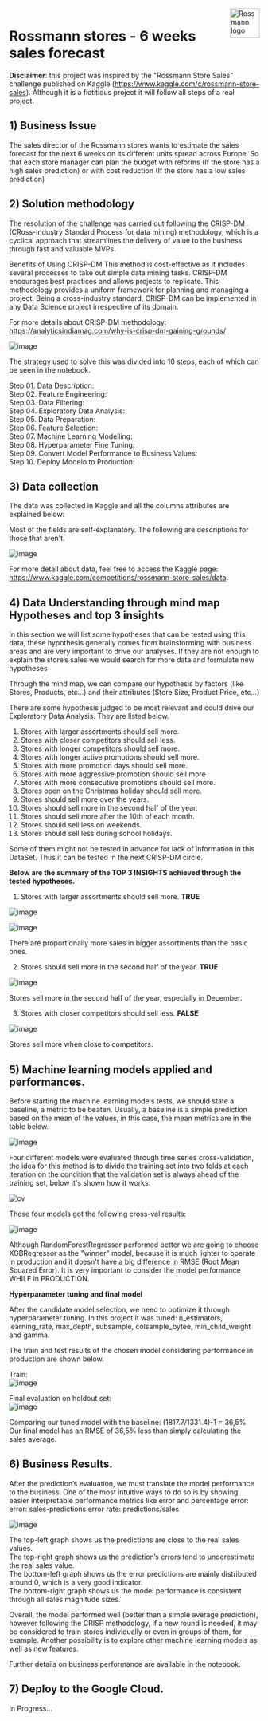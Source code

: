 <img src=https://user-images.githubusercontent.com/64495168/129553804-9baec55b-e3bf-407c-a5f5-8b229490bd27.png alt="Rossmann logo" title="Rossmann" align="right" height="60" class="center"/>

# Rossmann stores - 6   weeks sales forecast

**Disclaimer**: this project was inspired by the "Rossmann Store Sales" challenge published on Kaggle (https://www.kaggle.com/c/rossmann-store-sales). Although it is a fictitious project it will follow all steps of a real project.

## 1) Business Issue
The sales director of the Rossmann stores wants to estimate the sales forecast for the next 6 weeks on its different units spread across Europe. So that each store manager can plan the budget with reforms (If the store has a high sales prediction) or with cost reduction (If the store has a low sales prediction)

## 2) Solution methodology
The resolution of the challenge was carried out following the CRISP-DM (CRoss-Industry Standard Process for data mining) methodology, which is a cyclical approach that streamlines the delivery of value to the business through fast and valuable MVPs.

Benefits of Using CRISP-DM
This method is cost-effective as it includes several processes to take out simple data mining tasks.
CRISP-DM encourages best practices and allows projects to replicate.
This methodology provides a uniform framework for planning and managing a project.
Being a cross-industry standard, CRISP-DM can be implemented in any Data Science project irrespective of its domain.

For more details about CRISP-DM methodology: https://analyticsindiamag.com/why-is-crisp-dm-gaining-grounds/


![image](https://user-images.githubusercontent.com/73034020/180753015-7945d745-3420-4fd0-9681-6487fb066c80.png)

The strategy used to solve this was divided into 10 steps, each of which can be seen in the notebook.

Step 01. Data Description:  
Step 02. Feature Engineering:  
Step 03. Data Filtering:  
Step 04. Exploratory Data Analysis:  
Step 05. Data Preparation:  
Step 06. Feature Selection:  
Step 07. Machine Learning Modelling:  
Step 08. Hyperparameter Fine Tuning:  
Step 09. Convert Model Performance to Business Values:  
Step 10. Deploy Modelo to Production:  

## 3) Data collection
The data was collected in Kaggle and all the columns attributes are explained below:

Most of the fields are self-explanatory. The following are descriptions for those that aren't.

![image](https://user-images.githubusercontent.com/73034020/180752785-0bfd3ab4-4460-4122-88e0-5a1b58b63b96.png)


For more detail about data, feel free to access the Kaggle page:
https://www.kaggle.com/competitions/rossmann-store-sales/data.

## 4) Data Understanding through mind map Hypotheses and **top 3 insights**
In this section we will list some hypotheses that can be tested using this data, these hypothesis generally comes from brainstorming 
with business areas and are very important to drive our analyses.
If they are not enough to explain the store’s sales we would search for more data and formulate new hypotheses

Through the mind map, we can compare our hypothesis by factors (like Stores, Products, etc...) and their attributes (Store Size, Product Price, etc...)

There are some hypothesis judged to be most relevant and could drive our Exploratory Data Analysis. They are listed below.

1. Stores with larger assortments should sell more.
2. Stores with closer competitors should sell less.
3. Stores with longer competitors should sell more.
4. Stores with longer active promotions should sell more.
5. Stores with more promotion days should sell more.
6. Stores with more aggressive promotion should sell more
7. Stores with more consecutive promotions should sell more.
8. Stores open on the Christmas holiday should sell more.
9. Stores should sell more over the years.
10. Stores should sell more in the second half of the year.
11. Stores should sell more after the 10th of each month.
12. Stores should sell less on weekends.
13. Stores should sell less during school holidays.

Some of them might not be tested in advance for lack of information in this DataSet. Thus it can be tested in the next CRISP-DM circle.

**Below are the summary of the TOP 3 INSIGHTS achieved through the tested hypotheses.**
1. Stores with larger assortments should sell more. **TRUE**

![image](https://user-images.githubusercontent.com/73034020/180753446-e35fd0a4-9b15-44c5-80f7-3104ccbe1079.png)

![image](https://user-images.githubusercontent.com/73034020/180751961-8b4593ec-df14-441b-afd7-b97414b57818.png)

There are proportionally more sales in bigger assortments than the basic ones.

2. Stores should sell more in the second half of the year. **TRUE**

![image](https://user-images.githubusercontent.com/73034020/182120827-f38d1da6-5502-43dc-a779-2b4902fa387d.png)

Stores sell more in the second half of the year, especially in December.

3. Stores with closer competitors should sell less. **FALSE**

![image](https://user-images.githubusercontent.com/73034020/182124593-5d93259b-6c4a-4524-a1ce-c73a148009f3.png)


Stores sell more when close to competitors.

## 5) Machine learning models applied and performances.

Before starting the machine learning models tests, we should state a baseline, a metric to be beaten. Usually, a baseline is a simple prediction based on the mean of the values, in this case, the mean metrics are in the table below.

![image](https://user-images.githubusercontent.com/73034020/186864386-7c6a6c45-fb10-4255-8088-128ee901a06d.png)

Four different models were evaluated through time series cross-validation, the idea for this method is to divide the training set into two folds at each iteration on the condition that the validation set is always ahead of the training set, below it's shown how it works.

![cv](https://user-images.githubusercontent.com/73034020/182566611-46001688-3c88-4799-90c6-6fc007c990ec.png)

These four models got the following cross-val results:

![image](https://user-images.githubusercontent.com/73034020/182563192-4d98c42f-542e-41bf-8fad-e5439afd5cd6.png)

Although RandomForestRegressor performed better we are going to choose XGBRegressor as the "winner" model, because it is much lighter to operate in production 
and it doesn't have a big difference in RMSE (Root Mean Squared Error). 
It is very important to consider the model performance WHILE in PRODUCTION.

**Hyperparameter tuning and final model**

After the candidate model selection, we need to optimize it through hyperparameter tuning. In this project it was tuned:
n_estimators, learning_rate, max_depth, subsample, colsample_bytee, min_child_weight and gamma.

The train and test results of the chosen model considering performance in production are shown below.

Train:  
![image](https://user-images.githubusercontent.com/73034020/182584516-327c9baa-2633-4f2d-a094-7aa52e743682.png)

Final evaluation on holdout set:  
![image](https://user-images.githubusercontent.com/73034020/182584550-766751f2-486a-4b66-ab88-610532d6b46c.png)

Comparing our tuned model with the baseline:
(1817.7/1331.4)-1 = 36,5%
Our final model has an RMSE of 36,5% less than simply calculating the sales average.



## 6) Business Results.
After the prediction’s evaluation, we must translate the model performance to the business.
One of the most intuitive ways to do so is by showing easier interpretable performance metrics like error and percentage error:
error: sales-predictions
error rate: predictions/sales  

![image](https://user-images.githubusercontent.com/73034020/182585638-53d3052e-158b-4d9f-9f85-8514e723a9d1.png)  

The top-left graph shows us the predictions are close to the real sales values.  
The top-right graph shows us the prediction’s errors tend to underestimate the real sales value.  
The bottom-left graph shows us the error predictions are mainly distributed around 0, which is a very good indicator.  
The bottom-right graph shows us the model performance is consistent through all sales magnitude sizes.  

Overall, the model performed well (better than a simple average prediction), however following the CRISP methodology, if a new round is needed, it may be considered to train stores individually or even in groups of them, for example. Another possibility is to explore other machine learning models as well as new features.

Further details on business performance are available in the notebook.

## 7) Deploy to the Google Cloud.
In Progress...


